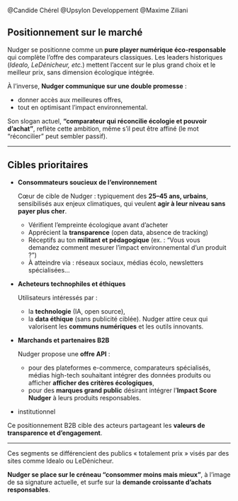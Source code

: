 @Candide Chérel @Upsylon Developpement @Maxime Ziliani 

## Positionnement sur le marché

Nudger se positionne comme un **pure player numérique éco-responsable** qui complète l’offre des comparateurs classiques. Les leaders historiques (*Idealo, LeDénicheur, etc.*) mettent l’accent sur le plus grand choix et le meilleur prix, sans dimension écologique intégrée.

À l’inverse, **Nudger communique sur une double promesse** :

- donner accès aux meilleures offres,
- tout en optimisant l’impact environnemental.

Son slogan actuel, **“comparateur qui réconcilie écologie et pouvoir d’achat”**, reflète cette ambition, même s’il peut être affiné (le mot “réconcilier” peut sembler passif).

---

## Cibles prioritaires

- **Consommateurs soucieux de l’environnement**
    
    Cœur de cible de Nudger : typiquement des **25–45 ans, urbains**, sensibilisés aux enjeux climatiques, qui veulent **agir à leur niveau sans payer plus cher**.
    
    - Vérifient l’empreinte écologique avant d’acheter
    - Apprécient la **transparence** (open data, absence de tracking)
    - Réceptifs au ton **militant et pédagogique** (ex. : “Vous vous demandez comment mesurer l’impact environnemental d’un produit ?”)
    - À atteindre via : réseaux sociaux, médias écolo, newsletters spécialisées…
- **Acheteurs technophiles et éthiques**
    
    Utilisateurs intéressés par :
    
    - la **technologie** (IA, open source),
    - la **data éthique** (sans publicité ciblée).
    Nudger attire ceux qui valorisent les **communs numériques** et les outils innovants.
- **Marchands et partenaires B2B**
    
    Nudger propose une **offre API**  :
    
    - pour des plateformes e-commerce, comparateurs spécialisés, médias high-tech souhaitant intégrer des données produits ou afficher **afficher des critères écologiques**,
    - pour des **marques grand public** désirant intégrer l’**Impact Score Nudger** à leurs produits responsables.

- institutionnel

Ce positionnement B2B cible des acteurs partageant les **valeurs de transparence et d’engagement**.

---

Ces segments se différencient des publics « totalement prix » visés par des sites comme Idealo ou LeDénicheur.

**Nudger se place sur le créneau “consommer moins mais mieux”**, à l’image de sa signature actuelle, et surfe sur la **demande croissante d’achats responsables**.